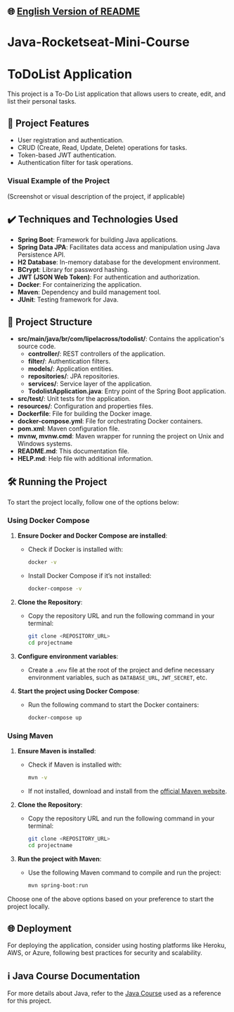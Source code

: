 ## 🌐 [English Version of README](README_EN.md)

# Java-Rocketseat-Mini-Course
# ToDoList Application

This project is a To-Do List application that allows users to create, edit, and list their personal tasks.

## 🔨 Project Features

- User registration and authentication.
- CRUD (Create, Read, Update, Delete) operations for tasks.
- Token-based JWT authentication.
- Authentication filter for task operations.

### Visual Example of the Project

(Screenshot or visual description of the project, if applicable)

## ✔️ Techniques and Technologies Used

- **Spring Boot**: Framework for building Java applications.
- **Spring Data JPA**: Facilitates data access and manipulation using Java Persistence API.
- **H2 Database**: In-memory database for the development environment.
- **BCrypt**: Library for password hashing.
- **JWT (JSON Web Token)**: For authentication and authorization.
- **Docker**: For containerizing the application.
- **Maven**: Dependency and build management tool.
- **JUnit**: Testing framework for Java.

## 📁 Project Structure

- **src/main/java/br/com/lipelacross/todolist/**: Contains the application's source code.
    - **controller/**: REST controllers of the application.
    - **filter/**: Authentication filters.
    - **models/**: Application entities.
    - **repositories/**: JPA repositories.
    - **services/**: Service layer of the application.
    - **TodolistApplication.java**: Entry point of the Spring Boot application.
- **src/test/**: Unit tests for the application.
- **resources/**: Configuration and properties files.
- **Dockerfile**: File for building the Docker image.
- **docker-compose.yml**: File for orchestrating Docker containers.
- **pom.xml**: Maven configuration file.
- **mvnw, mvnw.cmd**: Maven wrapper for running the project on Unix and Windows systems.
- **README.md**: This documentation file.
- **HELP.md**: Help file with additional information.

## 🛠️ Running the Project

To start the project locally, follow one of the options below:

### Using Docker Compose

1. **Ensure Docker and Docker Compose are installed**:
    - Check if Docker is installed with:
      ```bash
      docker -v
      ```
    - Install Docker Compose if it’s not installed:
      ```bash
      docker-compose -v
      ```

2. **Clone the Repository**:
    - Copy the repository URL and run the following command in your terminal:
      ```bash
      git clone <REPOSITORY_URL>
      cd projectname
      ```

3. **Configure environment variables**:
    - Create a `.env` file at the root of the project and define necessary environment variables, such as `DATABASE_URL`, `JWT_SECRET`, etc.

4. **Start the project using Docker Compose**:
    - Run the following command to start the Docker containers:
      ```bash
      docker-compose up
      ```

### Using Maven

1. **Ensure Maven is installed**:
    - Check if Maven is installed with:
      ```bash
      mvn -v
      ```
    - If not installed, download and install from the [official Maven website](https://maven.apache.org/download.cgi).

2. **Clone the Repository**:
    - Copy the repository URL and run the following command in your terminal:
      ```bash
      git clone <REPOSITORY_URL>
      cd projectname
      ```

3. **Run the project with Maven**:
    - Use the following Maven command to compile and run the project:
      ```bash
      mvn spring-boot:run
      ```

Choose one of the above options based on your preference to start the project locally.

## 🌐 Deployment

For deploying the application, consider using hosting platforms like Heroku, AWS, or Azure, following best practices for security and scalability.

## ℹ️ Java Course Documentation

For more details about Java, refer to the [Java Course](https://efficient-sloth-d85.notion.site/Curso-de-Java-2408d11bfc3447e980fe9460b6293976) used as a reference for this project.
